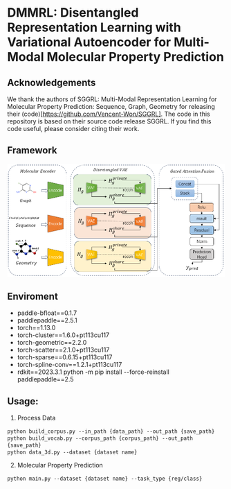# DMMRL: Disentangled Representation Learning with Variational Autoencoder for Multi-Modal Molecular Property Prediction

## Acknowledgements
We thank the authors of SGGRL: Multi-Modal Representation Learning for Molecular Property Prediction: Sequence, Graph, Geometry for releasing their (code)[https://github.com/Vencent-Won/SGGRL]. The code in this repository is based on their source code release SGGRL. If you find this code useful, please consider citing their work.

## Framework
![method](https://github.com/xulong0826/DMMRL/blob/main/DMMRL.png)

## Enviroment
- paddle-bfloat==0.1.7
- paddlepaddle==2.5.1
- torch==1.13.0
- torch-cluster==1.6.0+pt113cu117
- torch-geometric==2.2.0
- torch-scatter==2.1.0+pt113cu117
- torch-sparse==0.6.15+pt113cu117
- torch-spline-conv==1.2.1+pt113cu117
- rdkit==2023.3.1
python -m pip install --force-reinstall paddlepaddle==2.5
## Usage:

1. Process Data
```
python build_corpus.py --in_path {data_path} --out_path {save_path}
python build_vocab.py --corpus_path {corpus_path} --out_path {save_path}
python data_3d.py --dataset {dataset name}
```
2. Molecular Property Prediction
```
python main.py --dataset {dataset name} --task_type {reg/class}
```
